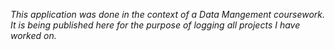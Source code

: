 *This application was done in the context of a Data Mangement coursework. It is being published here for the purpose of logging all projects I have worked on.*
